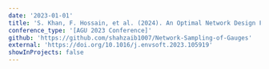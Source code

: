 ```yaml
---
date: '2023-01-01'
title: 'S. Khan, F. Hossain, et al. (2024). An Optimal Network Design Framework for Citizen Science‑Satellite Monitoring of Surface Water Volume Changes in Bangladesh.'
conference_type: '[AGU 2023 Conference]'
github: 'https://github.com/shahzaib1007/Network-Sampling-of-Gauges'
external: 'https://doi.org/10.1016/j.envsoft.2023.105919'
showInProjects: false
---
```

